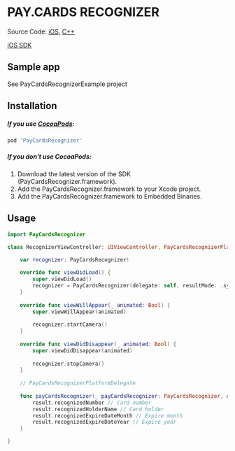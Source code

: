 PAY.CARDS RECOGNIZER
===================

Source Code: [iOS](https://github.com/faceterteam/PayCards_iOS_Source), [C++](https://github.com/faceterteam/PayCards_Source)

[iOS SDK](https://github.com/faceterteam/PayCards_iOS)

Sample app
----------

See PayCardsRecognizerExample project

Installation
------------

##### If you use [CocoaPods](http://cocoapods.org):

```ruby
pod 'PayCardsRecognizer'
```

##### If you don't use CocoaPods:

1. Download the latest version of the SDK (PayCardsRecognizer.framework).
2. Add the PayCardsRecognizer.framework to your Xcode project.
3. Add the PayCardsRecognizer.framework to Embedded Binaries.

Usage
------------

```swift
import PayCardsRecognizer

class RecognizerViewController: UIViewController, PayCardsRecognizerPlatformDelegate {

	var recognizer: PayCardsRecognizer!
	
	override func viewDidLoad() {
	    super.viewDidLoad()
	    recognizer = PayCardsRecognizer(delegate: self, resultMode: .sync, container: self.view)
	}
	
	override func viewWillAppear(_ animated: Bool) {
	    super.viewWillAppear(animated)
	    
	    recognizer.startCamera()
	}
	    
	override func viewDidDisappear(_ animated: Bool) {
	    super.viewDidDisappear(animated)
	    
	    recognizer.stopCamera()
	}
	
	// PayCardsRecognizerPlatformDelegate
	
	func payCardsRecognizer(_ payCardsRecognizer: PayCardsRecognizer, didRecognize result: PayCardsRecognizerResult) {
		result.recognizedNumber // Card number
		result.recognizedHolderName // Card holder
		result.recognizedExpireDateMonth // Expire month
		result.recognizedExpireDateYear // Expire year
	}

}
```
